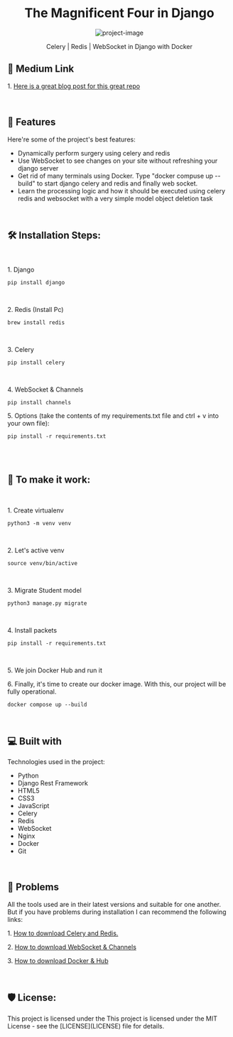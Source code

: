 <h1 align="center" id="title">The Magnificent Four in Django</h1>

<p align="center"><img src="https://i.postimg.cc/RhFB0CGH/image.webp" alt="project-image"></p>

<p id="description" align="center">Celery | Redis | WebSocket in Django with Docker</p>

<h2>🫦 Medium Link</h2>
<p>1. <a href="https://hormat.medium.com/celery-redis-websocket-in-django-with-docker-40d534ba9071">Here is a great blog post for this great repo</a></p>

</br>
<h2>🧐 Features</h2>

Here're some of the project's best features:

*   Dynamically perform surgery using celery and redis
*   Use WebSocket to see changes on your site without refreshing your django server
*   Get rid of many terminals using Docker. Type "docker compuse up --build" to start django celery and redis and finally web socket.
*   Learn the processing logic and how it should be executed using celery redis and websocket with a very simple model object deletion task

</br>
<h2>🛠️ Installation Steps:</h2>
</br>

<p>1. Django</p>

```
pip install django
```
</br>

<p>2. Redis (Install Pc)</p>

```
brew install redis
```
</br>

<p>3. Celery</p>

```
pip install celery
```
</br>

<p>4. WebSocket & Channels</p>

```
pip install channels
```
<p>5. Options (take the contents of my requirements.txt file and ctrl + v into your own file):</p>

```
pip install -r requirements.txt
```
</br>


</br>
<h2>🛜 To make it work: </h2>
</br>
<p>1. Create virtualenv</p>

```
python3 -m venv venv
```
</br>

<p>2. Let's active venv</p>

```
source venv/bin/active
```
</br>

<p>3. Migrate Student model</p>

```
python3 manage.py migrate
```
</br>

<p>4. Install packets</p>

```
pip install -r requirements.txt
```
</br>

<p>5. We join Docker Hub and run it</p>

<p>6. Finally, it's time to create our docker image. With this, our project will be fully operational.</p>

```
docker compose up --build
```
</br>
  
<h2>💻 Built with</h2>

Technologies used in the project:

*   Python
*   Django Rest Framework
*   HTML5
*   CSS3
*   JavaScript
*   Celery
*   Redis
*   WebSocket
*   Nginx
*   Docker
*   Git
</br>

<h2>😬 Problems</h2>

All the tools used are in their latest versions and suitable for one another. But if you have problems during installation I can recommend the following links:
<p>1. <a href="https://docs.celeryq.dev/en/stable/getting-started/backends-and-brokers/redis.html">How to download Celery and Redis.</a></p>
<p>2. <a href="https://medium.com/@adabur/introduction-to-django-channels-and-websockets-cb38cd015e29">How to download WebSocket & Channels</a></p>
<p>3. <a href="https://www.docker.com/products/docker-desktop/">How to download Docker & Hub</a></p>

</br>
<h2>🛡️ License:</h2>

This project is licensed under the This project is licensed under the MIT License - see the \[LICENSE\](LICENSE) file for details.
